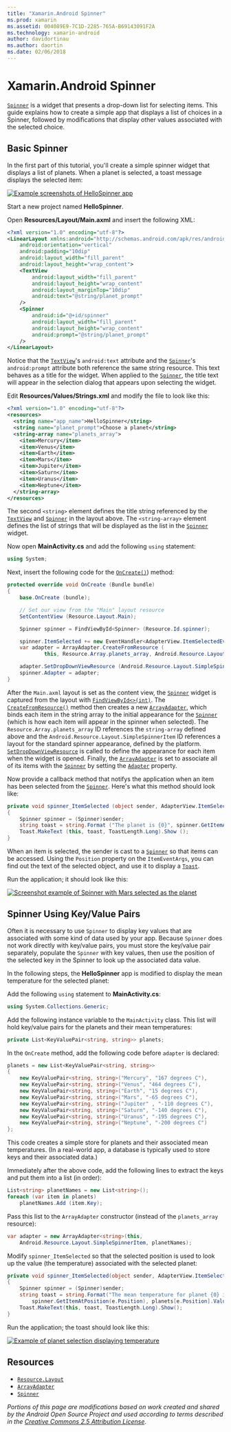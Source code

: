 ```yaml
---
title: "Xamarin.Android Spinner"
ms.prod: xamarin
ms.assetid: 004089E9-7C1D-2285-765A-B69143091F2A
ms.technology: xamarin-android
author: davidortinau
ms.author: daortin
ms.date: 02/06/2018
---
```


# Xamarin.Android Spinner

[`Spinner`](xref:Android.Widget.Spinner)
is a widget that presents a drop-down list for selecting items. This 
guide explains how to create a simple app that displays a list of 
choices in a Spinner, followed by modifications that display other
values associated with the selected choice.

## Basic Spinner

In the first part of this tutorial, you'll create a simple spinner
widget that displays a list of planets. When a planet is selected, a
toast message displays the selected item:

[![Example screenshots of HelloSpinner app](spinner-images/01-example-screenshots-sml.png)](spinner-images/01-example-screenshots.png#lightbox)

Start a new project named **HelloSpinner**.

Open **Resources/Layout/Main.axml** and insert the following XML:

```xml
<?xml version="1.0" encoding="utf-8"?>
<LinearLayout xmlns:android="http://schemas.android.com/apk/res/android"
    android:orientation="vertical"
    android:padding="10dip"
    android:layout_width="fill_parent"
    android:layout_height="wrap_content">
    <TextView
        android:layout_width="fill_parent"
        android:layout_height="wrap_content"
        android:layout_marginTop="10dip"
        android:text="@string/planet_prompt"
    />
    <Spinner
        android:id="@+id/spinner"
        android:layout_width="fill_parent"
        android:layout_height="wrap_content"
        android:prompt="@string/planet_prompt"
    />
</LinearLayout>
```

Notice that the
[`TextView`](xref:Android.Widget.TextView)'s `android:text`
attribute and the
[`Spinner`](xref:Android.Widget.Spinner)'s `android:prompt`
attribute both reference the same string resource. This text
behaves as a title for the widget. When applied to the
[`Spinner`](xref:Android.Widget.Spinner), the title text will
appear in the selection dialog that appears upon selecting the
widget.

Edit **Resources/Values/Strings.xml** and modify the file to look
like this:

```xml
<?xml version="1.0" encoding="utf-8"?>
<resources>
  <string name="app_name">HelloSpinner</string>
  <string name="planet_prompt">Choose a planet</string>
  <string-array name="planets_array">
    <item>Mercury</item>
    <item>Venus</item>
    <item>Earth</item>
    <item>Mars</item>
    <item>Jupiter</item>
    <item>Saturn</item>
    <item>Uranus</item>
    <item>Neptune</item>
  </string-array>
</resources>
```

The second `<string>` element defines the title string referenced
by the
[`TextView`](xref:Android.Widget.TextView) and
[`Spinner`](xref:Android.Widget.Spinner) in the layout above.
The `<string-array>` element defines the list of strings that will
be displayed as the list in the
[`Spinner`](xref:Android.Widget.Spinner) widget.

Now open **MainActivity.cs** and add the following `using`
statement:

```csharp
using System;
```

Next, insert the following code for the
[`OnCreate()`](xref:Android.App.Activity.OnCreate*))
method:

```csharp
protected override void OnCreate (Bundle bundle)
{
    base.OnCreate (bundle);

    // Set our view from the "Main" layout resource
    SetContentView (Resource.Layout.Main);

    Spinner spinner = FindViewById<Spinner> (Resource.Id.spinner);

    spinner.ItemSelected += new EventHandler<AdapterView.ItemSelectedEventArgs> (spinner_ItemSelected);
    var adapter = ArrayAdapter.CreateFromResource (
            this, Resource.Array.planets_array, Android.Resource.Layout.SimpleSpinnerItem);

    adapter.SetDropDownViewResource (Android.Resource.Layout.SimpleSpinnerDropDownItem);
    spinner.Adapter = adapter;
}
```

After the `Main.axml` layout is set as the content view, the
[`Spinner`](xref:Android.Widget.Spinner) widget is captured
from the layout with
[`FindViewById<>(int)`](xref:Android.App.Activity.FindViewById*).
The
[`CreateFromResource()`](xref:Android.Widget.ArrayAdapter.CreateFromResource*)
method then creates a new
[`ArrayAdapter`](xref:Android.Widget.ArrayAdapter), which
binds each item in the string array to the initial appearance for
the
[`Spinner`](xref:Android.Widget.Spinner) (which is how each
item will appear in the spinner when selected). The
`Resource.Array.planets_array` ID references the `string-array`
defined above and the `Android.Resource.Layout.SimpleSpinnerItem`
ID references a layout for the standard spinner appearance, defined
by the platform.
[`SetDropDownViewResource`](xref:Android.Widget.ArrayAdapter.SetDropDownViewResource*)
is called to define the appearance for each item when the widget is
opened. Finally, the
[`ArrayAdapter`](xref:Android.Widget.ArrayAdapter) is set to
associate all of its items with the
[`Spinner`](xref:Android.Widget.Spinner) by setting the
[`Adapter`](xref:Android.Widget.ArrayAdapter) property.

Now provide a callback method that notifys the application when an
item has been selected from the
[`Spinner`](xref:Android.Widget.Spinner). Here's what this
method should look like:

```csharp
private void spinner_ItemSelected (object sender, AdapterView.ItemSelectedEventArgs e)
{
    Spinner spinner = (Spinner)sender;
    string toast = string.Format ("The planet is {0}", spinner.GetItemAtPosition (e.Position));
    Toast.MakeText (this, toast, ToastLength.Long).Show ();
}
```

When an item is selected, the sender is cast to a
[`Spinner`](xref:Android.Widget.Spinner) so that items can be
accessed. Using the `Position` property on the `ItemEventArgs`, you
can find out the text of the selected object, and use it to display
a
[`Toast`](xref:Android.Widget.Toast).

Run the application; it should look like this:

[![Screenshot example of Spinner with Mars selected as the planet](spinner-images/02-basic-example-sml.png)](spinner-images/02-basic-example.png#lightbox)

## Spinner Using Key/Value Pairs

Often it is necessary to use `Spinner` to display key values that are
associated with some kind of data used by your app. Because `Spinner`
does not work directly with key/value pairs, you must store the
key/value pair separately, populate the `Spinner` with key values, then
use the position of the selected key in the Spinner to look up the
associated data value. 

In the following steps, the **HelloSpinner** app is modified to display
the mean temperature for the selected planet:

Add the following `using` statement to **MainActivity.cs**:

```csharp
using System.Collections.Generic;
```

Add the following instance variable to the `MainActivity` class.
This list will hold key/value pairs for the planets and their mean
temperatures:

```csharp
private List<KeyValuePair<string, string>> planets;
```

In the `OnCreate` method, add the following code before
`adapter` is declared:

```csharp
planets = new List<KeyValuePair<string, string>>
{
    new KeyValuePair<string, string>("Mercury", "167 degrees C"),
    new KeyValuePair<string, string>("Venus", "464 degrees C"),
    new KeyValuePair<string, string>("Earth", "15 degrees C"),
    new KeyValuePair<string, string>("Mars", "-65 degrees C"),
    new KeyValuePair<string, string>("Jupiter" , "-110 degrees C"),
    new KeyValuePair<string, string>("Saturn", "-140 degrees C"),
    new KeyValuePair<string, string>("Uranus", "-195 degrees C"),
    new KeyValuePair<string, string>("Neptune", "-200 degrees C")
};
```

This code creates a simple store for planets and their
associated mean temperatures. (In a real-world app, a database
is typically used to store keys and their associated data.)

Immediately after the above code, add the following lines to
extract the keys and put them into a list (in order):

```csharp
List<string> planetNames = new List<string>();
foreach (var item in planets)
    planetNames.Add (item.Key);
```

Pass this list to the `ArrayAdapter` constructor (instead of the
`planets_array` resource):

```csharp
var adapter = new ArrayAdapter<string>(this,
    Android.Resource.Layout.SimpleSpinnerItem, planetNames);
```

Modify `spinner_ItemSelected` so that the selected position is used
to look up the value (the temperature) associated with the selected
planet:

```csharp
private void spinner_ItemSelected(object sender, AdapterView.ItemSelectedEventArgs e)
{
    Spinner spinner = (Spinner)sender;
    string toast = string.Format("The mean temperature for planet {0} is {1}",
        spinner.GetItemAtPosition(e.Position), planets[e.Position].Value);
    Toast.MakeText(this, toast, ToastLength.Long).Show();
}
```

Run the application; the toast should look like this:

[![Example of planet selection displaying temperature](spinner-images/03-keyvalue-example-sml.png)](spinner-images/03-keyvalue-example.png#lightbox)

## Resources

- [`Resource.Layout`](xref:Android.Resource.Layout)
- [`ArrayAdapter`](xref:Android.Widget.ArrayAdapter)
- [`Spinner`](xref:Android.Widget.Spinner)

*Portions of this page are modifications based on work created and shared by the
Android Open Source Project and used according to terms described in the*
[*Creative Commons 2.5 Attribution License*](http://creativecommons.org/licenses/by/2.5/).
